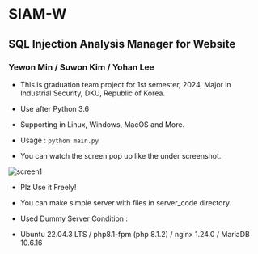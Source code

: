 # SIAM-W
## SQL Injection Analysis Manager for Website
### Yewon Min / Suwon Kim / Yohan Lee

* This is graduation team project for 1st semester, 2024, Major in Industrial Security, DKU, Republic of Korea.
* Use after Python 3.6
* Supporting in Linux, Windows, MacOS and More.
* Usage : ```python main.py```

* You can watch the screen pop up like the under screenshot.

![screen1](https://github.com/hanja1500/SIAM-W/assets/39050052/6256a34f-3034-4e40-b852-d010490af7a8)

* Plz Use it Freely! 

* You can make simple server with files in server_code directory.
* Used Dummy Server Condition :
* Ubuntu 22.04.3 LTS / php8.1-fpm (php 8.1.2)​ / nginx 1.24.0 / MariaDB 10.6.16
